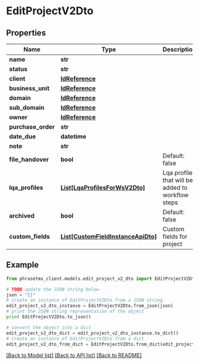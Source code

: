 # EditProjectV2Dto

## Properties

| Name               | Type                                                                | Description                                       | Notes      |
| ------------------ | ------------------------------------------------------------------- | ------------------------------------------------- | ---------- |
| **name**           | **str**                                                             |                                                   |
| **status**         | **str**                                                             |                                                   | [optional] |
| **client**         | [**IdReference**](IdReference.md)                                   |                                                   | [optional] |
| **business_unit**  | [**IdReference**](IdReference.md)                                   |                                                   | [optional] |
| **domain**         | [**IdReference**](IdReference.md)                                   |                                                   | [optional] |
| **sub_domain**     | [**IdReference**](IdReference.md)                                   |                                                   | [optional] |
| **owner**          | [**IdReference**](IdReference.md)                                   |                                                   | [optional] |
| **purchase_order** | **str**                                                             |                                                   | [optional] |
| **date_due**       | **datetime**                                                        |                                                   | [optional] |
| **note**           | **str**                                                             |                                                   | [optional] |
| **file_handover**  | **bool**                                                            | Default: false                                    | [optional] |
| **lqa_profiles**   | [**List[LqaProfilesForWsV2Dto]**](LqaProfilesForWsV2Dto.md)         | Lqa profiles that will be added to workflow steps | [optional] |
| **archived**       | **bool**                                                            | Default: false                                    | [optional] |
| **custom_fields**  | [**List[CustomFieldInstanceApiDto]**](CustomFieldInstanceApiDto.md) | Custom fields for project                         | [optional] |

## Example

```python
from phrasetms_client.models.edit_project_v2_dto import EditProjectV2Dto

# TODO update the JSON string below
json = "{}"
# create an instance of EditProjectV2Dto from a JSON string
edit_project_v2_dto_instance = EditProjectV2Dto.from_json(json)
# print the JSON string representation of the object
print EditProjectV2Dto.to_json()

# convert the object into a dict
edit_project_v2_dto_dict = edit_project_v2_dto_instance.to_dict()
# create an instance of EditProjectV2Dto from a dict
edit_project_v2_dto_from_dict = EditProjectV2Dto.from_dict(edit_project_v2_dto_dict)
```

[[Back to Model list]](../README.md#documentation-for-models) [[Back to API list]](../README.md#documentation-for-api-endpoints) [[Back to README]](../README.md)
